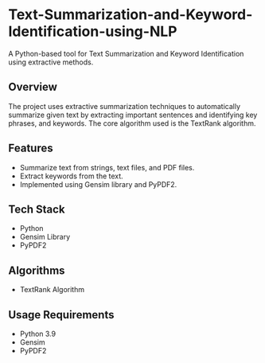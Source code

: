 # Text-Summarization-and-Keyword-Identification-using-NLP

A Python-based tool for Text Summarization and Keyword Identification using extractive methods.
 
## Overview
The project uses extractive summarization techniques to automatically summarize given text by extracting important sentences and identifying key phrases, and keywords. The core algorithm used is the TextRank algorithm.

## Features
- Summarize text from strings, text files, and PDF files.
- Extract keywords from the text.
- Implemented using Gensim library and PyPDF2.

## Tech Stack
- Python
- Gensim Library
- PyPDF2

## Algorithms
- TextRank Algorithm

## Usage Requirements
- Python 3.9
- Gensim
- PyPDF2
